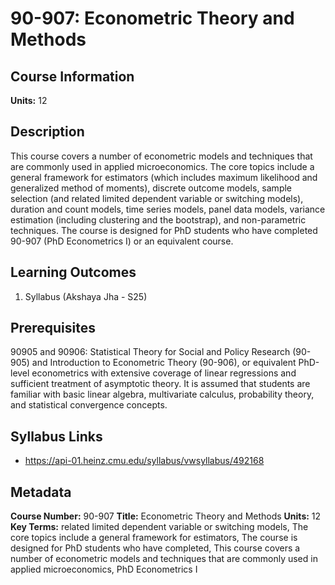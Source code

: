 # 90-907: Econometric Theory and Methods

## Course Information

**Units:** 12

## Description

This course covers a number of econometric models and techniques that are commonly used in applied microeconomics. The core topics include a general framework for estimators (which includes maximum likelihood and generalized method of moments), discrete outcome models, sample selection (and related limited dependent variable or switching models), duration and count models, time series models, panel data models, variance estimation (including clustering and the bootstrap), and non-parametric techniques. The course is designed for PhD students who have completed 90-907 (PhD Econometrics I) or an equivalent course.

## Learning Outcomes

1. Syllabus (Akshaya Jha - S25)

## Prerequisites

90905 and 90906: Statistical Theory for Social and Policy Research (90-905) and Introduction to Econometric Theory (90-906), or equivalent PhD-level econometrics with extensive coverage of linear regressions and sufficient treatment of asymptotic theory. It is assumed that students are familiar with basic linear algebra, multivariate calculus, probability theory, and statistical convergence concepts.

## Syllabus Links

* https://api-01.heinz.cmu.edu/syllabus/vwsyllabus/492168

## Metadata

**Course Number:** 90-907
**Title:** Econometric Theory and Methods
**Units:** 12
**Key Terms:** related limited dependent variable or switching models, The core topics include a general framework for estimators, The course is designed for PhD students who have completed, This course covers a number of econometric models and techniques that are commonly used in applied microeconomics, PhD Econometrics I
